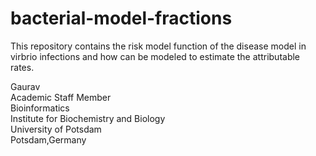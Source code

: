 # bacterial-model-fractions

This repository contains the risk model function of the disease model in virbrio infections and how can be modeled to estimate the attributable rates.

Gaurav \
Academic Staff Member \
Bioinformatics \
Institute for Biochemistry and Biology \
University of Potsdam \
Potsdam,Germany


